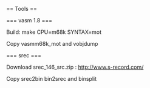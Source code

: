 == Tools ==

=== vasm 1.8 ===

Build:
  make CPU=m68k SYNTAX=mot

Copy vasmm68k_mot and vobjdump

=== srec ===

Download srec_146_src.zip :
  http://www.s-record.com/

Copy srec2bin bin2srec and binsplit



